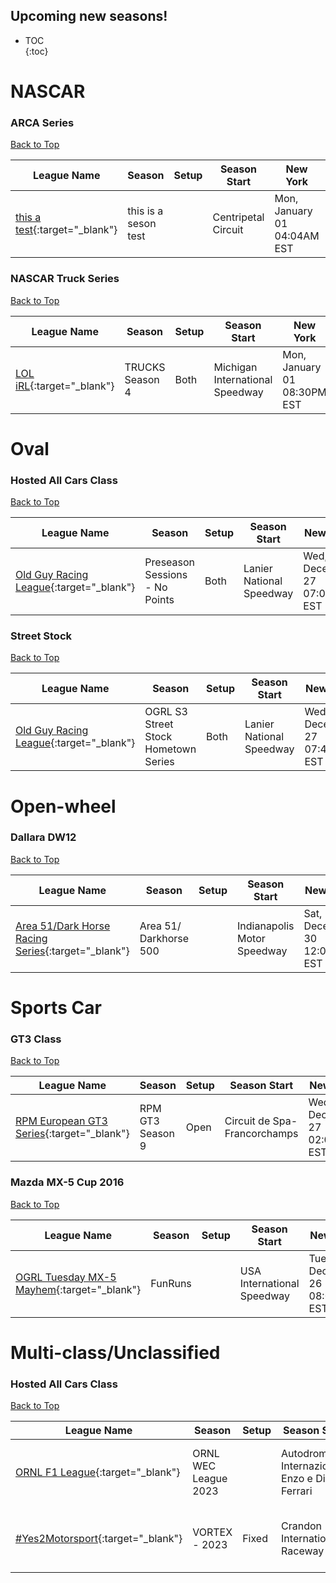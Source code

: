 ## Upcoming new seasons!

* TOC  
{:toc}

# NASCAR

### ARCA Series

[Back to Top](#)  

| League Name | Season | Setup | Season Start | New York | London | Sydney |
|--------------------------------------------------------------------------------------------------------|--------------------|-----|-------------------|---------------------------|---------------------------|----------------------------|
|[this a test](https://members.iracing.com/membersite/member/LeagueView.do?league=8501){:target="_blank"} |this is a seson test | |Centripetal Circuit |Mon, January 01 04:04AM EST |Mon, January 01 09:04AM GMT |Mon, January 01 08:04PM AEDT |

### NASCAR Truck Series

[Back to Top](#)  

| League Name | Season | Setup | Season Start | New York | London | Sydney |
|----------------------------------------------------------------------------------------------------|---------------|-----|-------------------------------|---------------------------|---------------------------|----------------------------|
|[LOL iRL](https://members.iracing.com/membersite/member/LeagueView.do?league=7000){:target="_blank"} |TRUCKS Season 4 |Both |Michigan International Speedway |Mon, January 01 08:30PM EST |Tue, January 02 01:30AM GMT |Tue, January 02 12:30PM AEDT |

# Oval

### Hosted All Cars Class

[Back to Top](#)  

| League Name | Season | Setup | Season Start | New York | London | Sydney |
|------------------------------------------------------------------------------------------------------------------|-------------------------------|-----|------------------------|----------------------------|----------------------------|-----------------------------|
|[Old Guy Racing League](https://members.iracing.com/membersite/member/LeagueView.do?league=9339){:target="_blank"} |Preseason Sessions \- No Points |Both |Lanier National Speedway |Wed, December 27 07:00PM EST |Thu, December 28 12:00AM GMT |Thu, December 28 11:00AM AEDT |

### Street Stock

[Back to Top](#)  

| League Name | Season | Setup | Season Start | New York | London | Sydney |
|------------------------------------------------------------------------------------------------------------------|------------------------------------|-----|------------------------|----------------------------|----------------------------|-----------------------------|
|[Old Guy Racing League](https://members.iracing.com/membersite/member/LeagueView.do?league=9339){:target="_blank"} |OGRL S3 Street Stock Hometown Series |Both |Lanier National Speedway |Wed, December 27 07:45PM EST |Thu, December 28 12:45AM GMT |Thu, December 28 11:45AM AEDT |

# Open-wheel

### Dallara DW12

[Back to Top](#)  

| League Name | Season | Setup | Season Start | New York | London | Sydney |
|-----------------------------------------------------------------------------------------------------------------------------|----------------------|-----|---------------------------|----------------------------|----------------------------|-----------------------------|
|[Area 51/Dark Horse Racing Series](https://members.iracing.com/membersite/member/LeagueView.do?league=5047){:target="_blank"} |Area 51/ Darkhorse 500 | |Indianapolis Motor Speedway |Sat, December 30 12:00PM EST |Sat, December 30 05:00PM GMT |Sun, December 31 04:00AM AEDT |

# Sports Car

### GT3 Class

[Back to Top](#)  

| League Name | Season | Setup | Season Start | New York | London | Sydney |
|--------------------------------------------------------------------------------------------------------------------|----------------|-----|----------------------------|----------------------------|----------------------------|-----------------------------|
|[RPM European GT3 Series](https://members.iracing.com/membersite/member/LeagueView.do?league=7826){:target="_blank"} |RPM GT3 Season 9 |Open |Circuit de Spa-Francorchamps |Wed, December 27 02:00PM EST |Wed, December 27 07:00PM GMT |Thu, December 28 06:00AM AEDT |

### Mazda MX-5 Cup 2016

[Back to Top](#)  

| League Name | Season | Setup | Season Start | New York | London | Sydney |
|-----------------------------------------------------------------------------------------------------------------------|-------|-----|--------------------------|----------------------------|----------------------------|-----------------------------|
|[OGRL Tuesday MX\-5 Mayhem](https://members.iracing.com/membersite/member/LeagueView.do?league=10221){:target="_blank"} |FunRuns | |USA International Speedway |Tue, December 26 08:00PM EST |Wed, December 27 01:00AM GMT |Wed, December 27 12:00PM AEDT |

# Multi-class/Unclassified

### Hosted All Cars Class

[Back to Top](#)  

| League Name | Season | Setup | Season Start | New York | London | Sydney |
|-------------------------------------------------------------------------------------------------------------|--------------------|-----|--------------------------------------------|----------------------------|----------------------------|-----------------------------|
|[ORNL F1 League](https://members.iracing.com/membersite/member/LeagueView.do?league=8531){:target="_blank"} |ORNL WEC League 2023 | |Autodromo Internazionale Enzo e Dino Ferrari |Thu, December 28 02:00PM EST |Thu, December 28 07:00PM GMT |Fri, December 29 06:00AM AEDT |
|[\#Yes2Motorsport](https://members.iracing.com/membersite/member/LeagueView.do?league=5789){:target="_blank"} |VORTEX \- 2023 |Fixed |Crandon International Raceway |Tue, December 26 09:00PM EST |Wed, December 27 02:00AM GMT |Wed, December 27 01:00PM AEDT |

